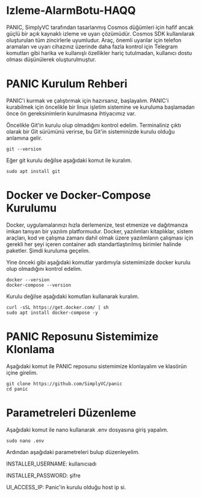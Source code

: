 # Izleme-AlarmBotu-HAQQ

PANIC, SimplyVC tarafından tasarlanmış Cosmos düğümleri için hafif ancak güçlü bir açık kaynaklı izleme ve uyarı çözümüdür. Cosmos SDK kullanılarak oluşturulan tüm zincirlerle uyumludur. Araç, önemli uyarılar için telefon aramaları ve uyarı cihazınız üzerinde daha fazla kontrol için Telegram komutları gibi harika ve kullanışlı özellikler hariç tutulmadan, kullanıcı dostu olması düşünülerek oluşturulmuştur.

# PANIC Kurulum Rehberi

PANIC'i kurmak ve çalıştırmak için hazırsanız, başlayalım. PANIC'i kurabilmek için öncelikle bir linux işletim sistemine ve kuruluma başlamadan önce ön gereksinimlerin kurulmasına ihtiyacımız var.

Öncelikle Git'in kurulu olup olmadığını kontrol edelim. Terminaliniz çıktı olarak bir Git sürümünü verirse, bu Git'in sisteminizde kurulu olduğu anlamına gelir.
```
git --version
```
Eğer git kurulu değilse aşağıdaki komut ile kuralım.
```
sudo apt install git
```
# Docker ve Docker-Compose Kurulumu

Docker, uygulamalarınızı hızla derlemenize, test etmenize ve dağıtmanıza imkan tanıyan bir yazılım platformudur. Docker, yazılımları kitaplıklar, sistem araçları, kod ve çalışma zamanı dahil olmak üzere yazılımların çalışması için gerekli her şeyi içeren container adlı standartlaştırılmış birimler halinde paketler. Şimdi kuruluma geçelim.

Yine önceki gibi aşağıdaki komutlar yardımıyla sistemimizde docker kurulu olup olmadığını kontrol edelim.

```
docker --version
docker-compose --version
```

Kurulu değilse aşağıdaki komutları kullanarak kuralım.

```
curl -sSL https://get.docker.com/ | sh
sudo apt install docker-compose -y
```
# PANIC Reposunu Sistemimize Klonlama

Aşağıdaki komut ile PANIC reposunu sistemimize klonlayalım ve klasörün içine girelim.

```
git clone https://github.com/SimplyVC/panic
cd panic
```
# Parametreleri Düzenleme

Aşağıdaki komut ile nano kullanarak .env dosyasına giriş yapalım.

```
sudo nano .env 
```
Ardından aşağıdaki parametreleri bulup düzenleyelim.

INSTALLER_USERNAME: kullanıcıadı

INSTALLER_PASSWORD: şifre

UI_ACCESS_IP: Panic'in kurulu olduğu host ip si.
